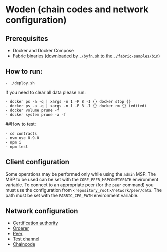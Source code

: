 # Woden (chain codes and network configuration)

## Prerequisites

- Docker and Docker Compose
- Fabric binaries ([downloaded by `./byfn.sh` to the `./fabric-samples/bin`](https://hyperledger-fabric.readthedocs.io/en/release-1.4/build_network.html))

## How to run:

```
- ./deploy.sh
```

If you need to clear all data please run: 
```
- docker ps -a -q | xargs -n 1 -P 8 -I {} docker stop {}
- docker ps -a -q | xargs -n 1 -P 8 -I {} docker rm {} (edited) 
- docker volume prune -f
- docker system prune -a -f
```

##How to test:
```
- cd contracts
- nvm use 8.9.0
- npm i
- npm test
```
## Client configuration

Some operations may be performed only while using the `admin` MSP. The MSP to be
used can be set with the `CORE_PEER_MSPCONFIGPATH` environment variable. To
connect to an appropriate peer (for the `peer` command) you must use the
configuration from `<repository_root>/network/peer/data`. The path must be set
with the `FABRIC_CFG_PATH` environment variable.

## Network configuration

- [Certification authority](./network/ca/README.md)
- [Orderer](./network/orderer/README.md)
- [Peer](./network/peer/README.md)
- [Test channel](./network/testchannel/README.md)
- [Chaincode](./contracts/README.md)
